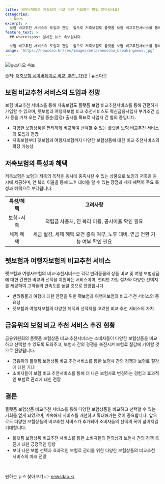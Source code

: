 ```yaml
---
title: 네이버페이로 저축보험 비교 추천 가입하는 방법 알아보세요!
categories:
  - News
excerpt: >
  보험 비교추천 서비스의 도입과 전망  앞으로 저축보험도 플랫폼 보험 비교추천서비스를 통해 간편하게 가입할 수…
feature_text: >
  ## whereispost 실시간 뉴스 속보입니다.

  보험 비교추천 서비스의 도입과 전망  앞으로 저축보험도 플랫폼 보험 비교추천서비스를 통해 간편하게 가입할 수…
image: 'https://newsdao.kr/res/images/meta/newsdao_breakingnews.jpg'
---
```


![뉴스다오 속보](https://newsdao.kr/res/images/meta/newsdao_breakingnews.jpg)

<p>출처: <a href="https://newsdao.kr/4464" rel="dofollow">저축보험 네이버페이로 비교, 추천, 가입!</a> | 뉴스다오</p>

<h2 data-ke-size="size26">보험 비교추천 서비스의 도입과 전망</h2>
<p data-ke-size="size16">보험 비교추천 서비스를 통해 저축보험도 플랫폼 보험 비교추천서비스를 통해 간편하게 가입할 수 있으며, 펫보험과 여행자보험 비교·추천서비스도 혁신금융사업자 부가조건 심사 등을 거쳐 오는 7월 중순(잠정) 출시를 목표로 사업자 간 협의 중입니다.</p>
<ul>
<li>다양한 보험상품을 편리하게 비교하여 선택할 수 있는 플랫폼 보험 비교추천 서비스의 도입과 전망</li>
<li>저축보험부터 펫보험과 여행자보험까지 다양한 보험상품에 대한 비교·추천서비스의 확장 가능성</li>
</ul>

<h2 data-ke-size="size26">저축보험의 특성과 혜택</h2>
<p data-ke-size="size16">저축보험은 보험과 저축의 목적을 동시에 충족시킬 수 있는 상품으로 보장과 저축을 동시에 제공하며, 연 복리 이율을 통해 노후 대비를 할 수 있는 장점과 세제 혜택이 주요 특성과 혜택으로 부각됩니다.</p>
<table>
  <tr>
    <td style="text-align: center; height: 17px;"><b>특성/혜택</b></td>
    <td style="text-align: center; height: 17px;"><b>고려사항</b></td>
  </tr>
  <tr>
    <td style="text-align: center; height: 17px;">보험+저축</td>
    <td style="text-align: center; height: 17px;">적립금 사용처, 연 복리 이율, 공시이율 확인 필요</td>
  </tr>
  <tr>
    <td style="text-align: center; height: 17px;">세제 혜택</td>
    <td style="text-align: center; height: 17px;">세금 절감, 세제 혜택 요건 충족 여부, 노후 대비, 연금 전환 가능 여부 확인 필요</td>
  </tr>
</table>

<h2 data-ke-size="size26">펫보험과 여행자보험의 비교추천 서비스</h2>
<p data-ke-size="size16">펫보험과 여행자보험의 비교·추천서비스는 각각 반려동물의 상품 비교 및 여행 보험상품에 대한 간편한 비교와 선택을 지원하는 서비스이며, 편리한 가입 절차와 다양한 선택지를 제공하여 고객들의 만족도를 높일 것으로 전망됩니다. </p>
<ul>
<li>반려동물과 여행에 대한 안전을 위한 펫보험과 여행자보험의 비교·추천 서비스의 중요성</li>
<li>펫보험과 여행자보험의 다양한 혜택과 선택지를 고려한 비교·추천 서비스의 가치</li>
</ul>

<h2 data-ke-size="size26">금융위의 보험 비교 추천 서비스 추진 현황</h2>
<p data-ke-size="size16">금융위원회의 플랫폼 보험상품 비교·추천서비스는 소비자들이 다양한 보험상품을 비교하고 선택할 수 있도록 도와주고, 보험사 간의 경쟁을 촉진시켜 보험료 절감에 기여할 것으로 전망됩니다.</p>
<ul>
<li>금융위의 플랫폼 보험상품 비교·추천서비스를 통한 보험사 간의 경쟁과 보험료 절감에 대한 기대</li>
<li>소비자들이 보험 비교·추천서비스를 통해 더 나은 보험사로 변경하는 경험과 효과적인 보험료 관리에 대한 전망</li>
</ul>

<h2 data-ke-size="size26">결론</h2>
<p data-ke-size="size16">플랫폼 보험상품 비교추천 서비스를 통해 다양한 보험상품을 비교하고 선택할 수 있는 기회를 얻게 되었으며, 계속해서 서비스를 개선하고 확대해가는 것이 중요합니다. 앞으로도 다양한 보험상품의 비교추천 서비스가 추가되어 소비자들의 선택의 폭이 넓어지길 기대합니다.</p>
<ul>
<li>플랫폼 보험상품 비교추천 서비스를 통한 소비자들의 편의성과 보험사 간의 경쟁 촉진에 대한 긍정적인 영향</li>
<li>보다 나은 보험 선택과 효과적인 보험료 관리를 위한 다양한 보험상품의 비교추천 서비스의 미래 전망</li>
</ul>

<p data-ke-size="size16">&nbsp;</p>

<p data-ke-size="size16"></p> 

원하는 뉴스 찾아보기 👉 <a href="https://newsdao.kr" rel="dofollow">newsdao.kr</a>


